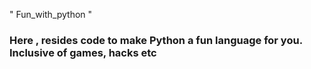 " Fun_with_python "
### Here , resides code to make Python a fun language for you. Inclusive of games, hacks etc
